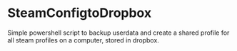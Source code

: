 # SteamConfigtoDropbox
Simple powershell script to backup userdata and create a shared profile for all steam profiles on a computer, stored in dropbox.
